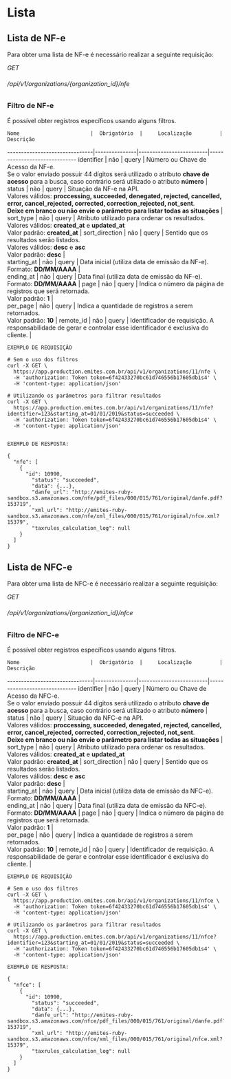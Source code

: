 # Lista

## Lista de NF-e  

Para obter uma lista de NF-e é necessário realizar a seguinte requisição:  


<div class="api-endpoint">
  <div class="endpoint-data">
    <i class="label label-get">GET</i>
    <h6>/api/v1/organizations/{organization_id}/nfe</h6>
  </div>
</div>

### Filtro de NF-e  

É possível obter registros específicos usando alguns filtros.

    Nome                       |  Obrigatório  |     Localização         |    Descrição         
-------------------------------|---------------|-------------------------|------------------------------
    identifier                 |  não          |  query                  |   Número ou Chave de Acesso da NF-e. <br>Se o valor enviado possuir 44 dígitos será utilizado o atributo **chave de acesso** para a busca, caso contrário será utilizado o atributo **número**          |
    status                     |  não          |  query                  |   Situação da NF-e na API.<br>Valores válidos: **proccessing, succeeded, denegated, rejected, cancelled, error, cancel_rejected, corrected, correction_rejected, not_sent**.<br> **Deixe em branco ou não envie o parâmetro para listar todas as situações**          |
    sort_type                  |  não          |  query                  |   Atributo utilizado para ordenar os resultados. <br> Valores válidos: **created_at** e **updated_at**<br>Valor padrão: **created_at**         |
    sort_direction             |  não          |  query                  |   Sentido que os resultados serão listados.<br> Valores válidos: **desc** e **asc**<br>Valor padrão: **desc**                |  
    starting_at                |  não          |  query                  |   Data inicial (utiliza data de emissão da NF-e).<br>Formato: **DD/MM/AAAA**          |  
    ending_at                  |  não          |  query                  |   Data final (utiliza data de emissão da NF-e).<br>Formato: **DD/MM/AAAA**          |
    page                       |  não          |  query                  |   Indica o número da página de registros que será retornada.<br>Valor padrão: **1**          |  
    per_page                   |  não          |  query                  |   Indica a quantidade de registros a serem retornados.<br>Valor padrão: **10**       |
    remote_id                  |  não          |  query                  |   Identificador de requisição. A responsabilidade de gerar e controlar esse identificador é exclusiva do cliente.  |

```shell
EXEMPLO DE REQUISIÇÃO

# Sem o uso dos filtros
curl -X GET \
  https://app.production.emites.com.br/api/v1/organizations/11/nfe \
  -H 'authorization: Token token=6f42433270bc61d746556b17605db1s4' \
  -H 'content-type: application/json'

# Utilizando os parâmetros para filtrar resultados
curl -X GET \
  https://app.production.emites.com.br/api/v1/organizations/11/nfe?identifier=123&starting_at=01/01/2019&status=succeeded \
  -H 'authorization: Token token=6f42433270bc61d746556b17605db1s4' \
  -H 'content-type: application/json'


EXEMPLO DE RESPOSTA:

{
  "nfe": [
    {
      "id": 10990,
        "status": "succeeded",
        "data": {...},
        "danfe_url": "http://emites-ruby-sandbox.s3.amazonaws.com/nfe/pdf_files/000/015/761/original/danfe.pdf?153719",
        "xml_url": "http://emites-ruby-sandbox.s3.amazonaws.com/nfe/xml_files/000/015/761/original/nfce.xml?15379",
        "taxrules_calculation_log": null
    }
  ]
}
```

## Lista de NFC-e  

Para obter uma lista de NFC-e é necessário realizar a seguinte requisição:  


<div class="api-endpoint">
  <div class="endpoint-data">
    <i class="label label-get">GET</i>
    <h6>/api/v1/organizations/{organization_id}/nfce</h6>
  </div>
</div>

### Filtro de NFC-e  

É possível obter registros específicos usando alguns filtros.

    Nome                       |  Obrigatório  |     Localização         |    Descrição         
-------------------------------|---------------|-------------------------|------------------------------
    identifier                 |  não          |  query                  |   Número ou Chave de Acesso da NFC-e. <br>Se o valor enviado possuir 44 dígitos será utilizado o atributo **chave de acesso** para a busca, caso contrário será utilizado o atributo **número**          |
    status                     |  não          |  query                  |   Situação da NFC-e na API.<br>Valores válidos: **proccessing, succeeded, denegated, rejected, cancelled, error, cancel_rejected, corrected, correction_rejected, not_sent**.<br> **Deixe em branco ou não envie o parâmetro para listar todas as situações**          |
    sort_type                  |  não          |  query                  |   Atributo utilizado para ordenar os resultados. <br> Valores válidos: **created_at** e **updated_at**<br>Valor padrão: **created_at**         |
    sort_direction             |  não          |  query                  |   Sentido que os resultados serão listados.<br> Valores válidos: **desc** e **asc**<br>Valor padrão: **desc**                |  
    starting_at                |  não          |  query                  |   Data inicial (utiliza data de emissão da NFC-e).<br>Formato: **DD/MM/AAAA**          |  
    ending_at                  |  não          |  query                  |   Data final (utiliza data de emissão da NFC-e).<br>Formato: **DD/MM/AAAA**          |
    page                       |  não          |  query                  |   Indica o número da página de registros que será retornada.<br>Valor padrão: **1**          |  
    per_page                   |  não          |  query                  |   Indica a quantidade de registros a serem retornados.<br>Valor padrão: **10**       |
    remote_id                  |  não          |  query                  |   Identificador de requisição. A responsabilidade de gerar e controlar esse identificador é exclusiva do cliente.  |

```shell
EXEMPLO DE REQUISIÇÃO

# Sem o uso dos filtros
curl -X GET \
  https://app.production.emites.com.br/api/v1/organizations/11/nfce \
  -H 'authorization: Token token=6f42433270bc61d746556b17605db1s4' \
  -H 'content-type: application/json'

# Utilizando os parâmetros para filtrar resultados
curl -X GET \
  https://app.production.emites.com.br/api/v1/organizations/11/nfce?identifier=123&starting_at=01/01/2019&status=succeeded \
  -H 'authorization: Token token=6f42433270bc61d746556b17605db1s4' \
  -H 'content-type: application/json'

EXEMPLO DE RESPOSTA:

{
  "nfce": [
    {
      "id": 10990,
        "status": "succeeded",
        "data": {...},
        "danfe_url": "http://emites-ruby-sandbox.s3.amazonaws.com/nfce/pdf_files/000/015/761/original/danfe.pdf?153719",
        "xml_url": "http://emites-ruby-sandbox.s3.amazonaws.com/nfce/xml_files/000/015/761/original/nfce.xml?15379",
        "taxrules_calculation_log": null
    }
  ]
}
```
